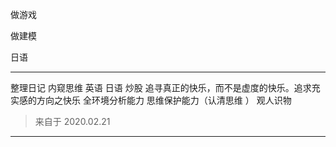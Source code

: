 做游戏

做建模

日语
___
整理日记 内窥思维 英语 日语 炒股
追寻真正的快乐，而不是虚度的快乐。追求充实感的方向之快乐
全环境分析能力 思维保护能力（认清思维 ） 观人识物
>来自于 2020.02.21 
___

